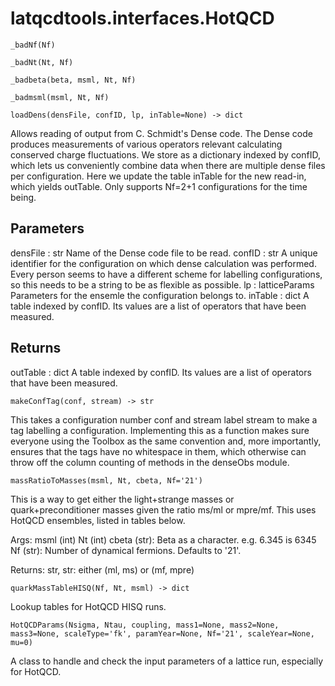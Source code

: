 latqcdtools.interfaces.HotQCD
=============

`_badNf(Nf)`


`_badNt(Nt, Nf)`


`_badbeta(beta, msml, Nt, Nf)`


`_badmsml(msml, Nt, Nf)`


`loadDens(densFile, confID, lp, inTable=None) -> dict`

Allows reading of output from C. Schmidt's Dense code. The Dense code produces measurements of various operators
relevant calculating conserved charge fluctuations. We store as a dictionary indexed by confID, which lets us
conveniently combine data when there are multiple dense files per configuration. Here we update the table
inTable for the new read-in, which yields outTable. Only supports Nf=2+1 configurations for the time being.

Parameters
----------
densFile : str
    Name of the Dense code file to be read.
confID : str
    A unique identifier for the configuration on which dense calculation was performed. Every person seems to have a
    different scheme for labelling configurations, so this needs to be a string to be as flexible as possible.
lp : latticeParams
    Parameters for the ensemle the configuration belongs to.
inTable : dict
    A table indexed by confID. Its values are a list of operators that have been measured.

Returns
-------
outTable : dict
    A table indexed by confID. Its values are a list of operators that have been measured.

`makeConfTag(conf, stream) -> str`

This takes a configuration number conf and stream label stream to make a tag labelling a configuration.
Implementing this as a function makes sure everyone using the Toolbox as the same convention and, more importantly,
ensures that the tags have no whitespace in them, which otherwise can throw off the column counting of methods in
the denseObs module. 

`massRatioToMasses(msml, Nt, cbeta, Nf='21')`

This is a way to get either the light+strange masses or quark+preconditioner masses
given the ratio ms/ml or mpre/mf. This uses HotQCD ensembles, listed in tables below.

Args:
    msml (int)
    Nt (int)
    cbeta (str): Beta as a character. e.g. 6.345 is 6345 
    Nf (str): Number of dynamical fermions. Defaults to '21'.

Returns:
    str, str: either (ml, ms) or (mf, mpre) 

`quarkMassTableHISQ(Nf, Nt, msml) -> dict`

Lookup tables for HotQCD HISQ runs.

`HotQCDParams(Nsigma, Ntau, coupling, mass1=None, mass2=None, mass3=None, scaleType='fk', paramYear=None, Nf='21', scaleYear=None, mu=0)`

A class to handle and check the input parameters of a lattice run, especially for HotQCD.


